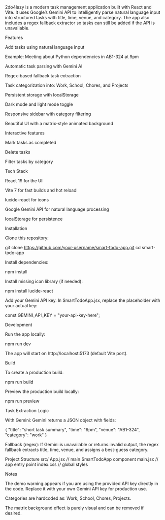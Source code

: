 2do4lazy is a modern task management application built with React and Vite. It uses Google’s Gemini API to intelligently parse natural language input into structured tasks with title, time, venue, and category. The app also includes a regex fallback extractor so tasks can still be added if the API is unavailable.

Features

Add tasks using natural language input

Example: Meeting about Python dependencies in AB1-324 at 9pm

Automatic task parsing with Gemini AI

Regex-based fallback task extraction

Task categorization into: Work, School, Chores, and Projects

Persistent storage with localStorage

Dark mode and light mode toggle

Responsive sidebar with category filtering

Beautiful UI with a matrix-style animated background

Interactive features

Mark tasks as completed

Delete tasks

Filter tasks by category

Tech Stack

React 19 for the UI

Vite 7 for fast builds and hot reload

lucide-react for icons

Google Gemini API for natural language processing

localStorage for persistence

Installation

Clone this repository:

git clone https://github.com/your-username/smart-todo-app.git
cd smart-todo-app


Install dependencies:

npm install


Install missing icon library (if needed):

npm install lucide-react


Add your Gemini API key. In SmartTodoApp.jsx, replace the placeholder with your actual key:

const GEMINI_API_KEY = "your-api-key-here";

Development

Run the app locally:

npm run dev


The app will start on http://localhost:5173 (default Vite port).

Build

To create a production build:

npm run build


Preview the production build locally:

npm run preview

Task Extraction Logic

With Gemini:
Gemini returns a JSON object with fields:

{
  "title": "short task summary",
  "time": "9pm",
  "venue": "AB1-324",
  "category": "work"
}


Fallback (regex):
If Gemini is unavailable or returns invalid output, the regex fallback extracts title, time, venue, and assigns a best-guess category.

Project Structure
src/
  App.jsx          // main SmartTodoApp component
  main.jsx         // app entry point
  index.css        // global styles

Notes

The demo warning appears if you are using the provided API key directly in the code. Replace it with your own Gemini API key for production use.

Categories are hardcoded as: Work, School, Chores, Projects.

The matrix background effect is purely visual and can be removed if desired.
